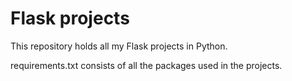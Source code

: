 # Flask projects

This repository holds all my Flask projects in Python.

requirements.txt consists of all the packages used in the projects.
